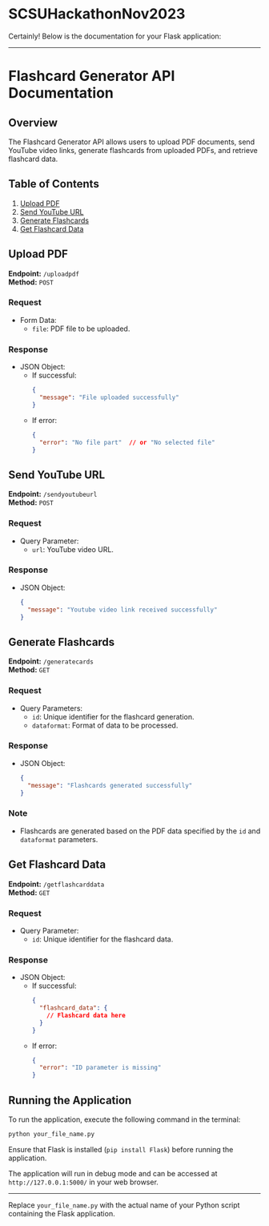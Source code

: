 # SCSUHackathonNov2023
Certainly! Below is the documentation for your Flask application:

---

# Flashcard Generator API Documentation

## Overview

The Flashcard Generator API allows users to upload PDF documents, send YouTube video links, generate flashcards from uploaded PDFs, and retrieve flashcard data.

## Table of Contents

1. [Upload PDF](#upload-pdf)
2. [Send YouTube URL](#send-youtube-url)
3. [Generate Flashcards](#generate-flashcards)
4. [Get Flashcard Data](#get-flashcard-data)

## Upload PDF

**Endpoint:** `/uploadpdf`  
**Method:** `POST`  

### Request
- Form Data:
  - `file`: PDF file to be uploaded.

### Response
- JSON Object:
  - If successful:
    ```json
    {
      "message": "File uploaded successfully"
    }
    ```
  - If error:
    ```json
    {
      "error": "No file part"  // or "No selected file"
    }
    ```

## Send YouTube URL

**Endpoint:** `/sendyoutubeurl`  
**Method:** `POST`

### Request
- Query Parameter:
  - `url`: YouTube video URL.

### Response
- JSON Object:
  ```json
  {
    "message": "Youtube video link received successfully"
  }
  ```

## Generate Flashcards

**Endpoint:** `/generatecards`  
**Method:** `GET`

### Request
- Query Parameters:
  - `id`: Unique identifier for the flashcard generation.
  - `dataformat`: Format of data to be processed.

### Response
- JSON Object:
  ```json
  {
    "message": "Flashcards generated successfully"
  }
  ```
### Note
- Flashcards are generated based on the PDF data specified by the `id` and `dataformat` parameters.

## Get Flashcard Data

**Endpoint:** `/getflashcarddata`  
**Method:** `GET`

### Request
- Query Parameter:
  - `id`: Unique identifier for the flashcard data.

### Response
- JSON Object:
  - If successful:
    ```json
    {
      "flashcard_data": {
        // Flashcard data here
      }
    }
    ```
  - If error:
    ```json
    {
      "error": "ID parameter is missing"
    }
    ```

## Running the Application

To run the application, execute the following command in the terminal:

```bash
python your_file_name.py
```

Ensure that Flask is installed (`pip install Flask`) before running the application.

The application will run in debug mode and can be accessed at `http://127.0.0.1:5000/` in your web browser.

---

Replace `your_file_name.py` with the actual name of your Python script containing the Flask application.
